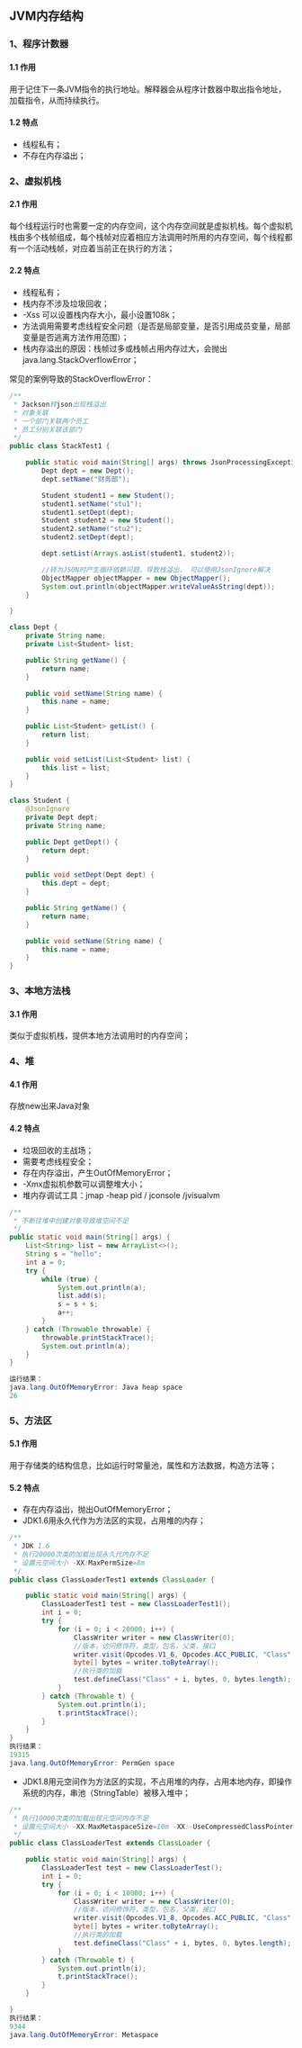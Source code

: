 ## JVM内存结构
### 1、程序计数器
#### 1.1 作用
用于记住下一条JVM指令的执行地址。解释器会从程序计数器中取出指令地址，加载指令，从而持续执行。
#### 1.2 特点
+ 线程私有；
+ 不存在内存溢出；
### 2、虚拟机栈
#### 2.1 作用
每个线程运行时也需要一定的内存空间，这个内存空间就是虚拟机栈。每个虚拟机栈由多个栈帧组成，每个栈帧对应着相应方法调用时所用的内存空间，每个线程都有一个活动栈帧，对应着当前正在执行的方法；
#### 2.2 特点
+ 线程私有；
+ 栈内存不涉及垃圾回收；
+ -Xss 可以设置栈内存大小，最小设置108k；
+ 方法调用需要考虑线程安全问题（是否是局部变量，是否引用成员变量，局部变量是否逃离方法作用范围）；
+ 栈内存溢出的原因：栈帧过多或栈帧占用内存过大，会抛出java.lang.StackOverflowError；

常见的案例导致的StackOverflowError：
```java
/**
 * Jackson转json出现栈溢出
 * 对象关联
 * 一个部门关联两个员工
 * 员工分别关联该部门
 */
public class StackTest1 {

    public static void main(String[] args) throws JsonProcessingException {
        Dept dept = new Dept();
        dept.setName("财务部");

        Student student1 = new Student();
        student1.setName("stu1");
        student1.setDept(dept);
        Student student2 = new Student();
        student2.setName("stu2");
        student2.setDept(dept);

        dept.setList(Arrays.asList(student1, student2));

        //转为JSON时产生循环依赖问题，导致栈溢出， 可以使用JsonIgnore解决
        ObjectMapper objectMapper = new ObjectMapper();
        System.out.println(objectMapper.writeValueAsString(dept));
    }

}

class Dept {
    private String name;
    private List<Student> list;

    public String getName() {
        return name;
    }

    public void setName(String name) {
        this.name = name;
    }

    public List<Student> getList() {
        return list;
    }

    public void setList(List<Student> list) {
        this.list = list;
    }
}

class Student {
    @JsonIgnore
    private Dept dept;
    private String name;

    public Dept getDept() {
        return dept;
    }

    public void setDept(Dept dept) {
        this.dept = dept;
    }

    public String getName() {
        return name;
    }

    public void setName(String name) {
        this.name = name;
    }
}
```
### 3、本地方法栈
#### 3.1 作用
类似于虚拟机栈，提供本地方法调用时的内存空间；
### 4、堆
#### 4.1 作用
存放new出来Java对象
#### 4.2 特点
+ 垃圾回收的主战场；
+ 需要考虑线程安全；
+ 存在内存溢出，产生OutOfMemoryError；
+ -Xmx虚拟机参数可以调整堆大小；
+ 堆内存调试工具：jmap -heap pid / jconsole /jvisualvm
```java
/**
 * 不断往堆中创建对象导致堆空间不足
 */
public static void main(String[] args) {
    List<String> list = new ArrayList<>();
    String s = "hello";
    int a = 0;
    try {
        while (true) {
            System.out.println(a);
            list.add(s);
            s = s + s;
            a++;
        }
    } catch (Throwable throwable) {
        throwable.printStackTrace();
        System.out.println(a);
    }
}

运行结果：
java.lang.OutOfMemoryError: Java heap space
26
```
### 5、方法区
#### 5.1 作用
用于存储类的结构信息，比如运行时常量池，属性和方法数据，构造方法等；
#### 5.2 特点
+ 存在内存溢出，抛出OutOfMemoryError；
+ JDK1.6用永久代作为方法区的实现，占用堆的内存；
```java
/**
 * JDK 1.6
 * 执行20000次类的加载出现永久代内存不足
 * 设置元空间大小 -XX:MaxPermSize=8m
 */
public class ClassLoaderTest1 extends ClassLoader {

    public static void main(String[] args) {
        ClassLoaderTest1 test = new ClassLoaderTest1();
        int i = 0;
        try {
            for (i = 0; i < 20000; i++) {
                ClassWriter writer = new ClassWriter(0);
                //版本，访问修饰符，类型，包名，父类，接口
                writer.visit(Opcodes.V1_6, Opcodes.ACC_PUBLIC, "Class" + i, null, "java/lang/Object", null);
                byte[] bytes = writer.toByteArray();
                //执行类的加载
                test.defineClass("Class" + i, bytes, 0, bytes.length);
            }
        } catch (Throwable t) {
            System.out.println(i);
            t.printStackTrace();
        }
    }
}
执行结果：
19315
java.lang.OutOfMemoryError: PermGen space
```
+ JDK1.8用元空间作为方法区的实现，不占用堆的内存，占用本地内存，即操作系统的内存，串池（StringTable）被移入堆中；
```java
/**
 * 执行10000次类的加载出现元空间内存不足
 * 设置元空间大小 -XX:MaxMetaspaceSize=10m -XX:-UseCompressedClassPointers
 */
public class ClassLoaderTest extends ClassLoader {

    public static void main(String[] args) {
        ClassLoaderTest test = new ClassLoaderTest();
        int i = 0;
        try {
            for (i = 0; i < 10000; i++) {
                ClassWriter writer = new ClassWriter(0);
                //版本，访问修饰符，类型，包名，父类，接口
                writer.visit(Opcodes.V1_8, Opcodes.ACC_PUBLIC, "Class" + i, null, "java/lang/Object", null);
                byte[] bytes = writer.toByteArray();
                //执行类的加载
                test.defineClass("Class" + i, bytes, 0, bytes.length);
            }
        } catch (Throwable t) {
            System.out.println(i);
            t.printStackTrace();
        }
    }

}
执行结果：
9344
java.lang.OutOfMemoryError: Metaspace
```
